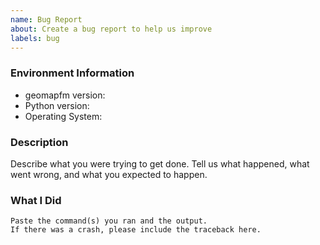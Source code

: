 ```yaml
---
name: Bug Report
about: Create a bug report to help us improve
labels: bug
---
```


<!-- Please search existing issues to avoid creating duplicates. -->

### Environment Information

-   geomapfm version:
-   Python version:
-   Operating System:

### Description

Describe what you were trying to get done.
Tell us what happened, what went wrong, and what you expected to happen.

### What I Did

```
Paste the command(s) you ran and the output.
If there was a crash, please include the traceback here.
```
